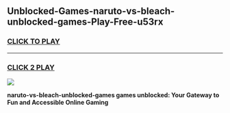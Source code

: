 
## Unblocked-Games-naruto-vs-bleach-unblocked-games-Play-Free-u53rx
<h3>
<a href="https://premium76.site?title=naruto-vs-bleach-unblocked-games&ref=20M">CLICK TO PLAY</a></h3>
<hr>

<h3>
<a href="https://premium76.site?title=naruto-vs-bleach-unblocked-games&ref=20M">CLICK 2 PLAY</a>
  
</h3>

<a href="https://premium76.site?title=naruto-vs-bleach-unblocked-games&ref=19M"><img src="https://clearcache.store/games.png"></a>


**naruto-vs-bleach-unblocked-games games unblocked: Your Gateway to Fun and Accessible Online Gaming**
